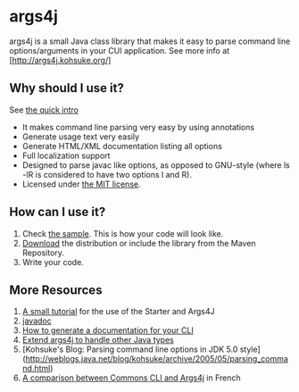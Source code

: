 args4j
======
args4j is a small Java class library that makes it easy to parse command line options/arguments in your CUI
application. See more info at [http://args4j.kohsuke.org/]

Why should I use it?
--------------------

See [the quick intro](https://web.archive.org/web/20120605024439/http://weblogs.java.net/blog/kohsuke/archive/2005/05/parsing_command.html)

- It makes command line parsing very easy by using annotations
- Generate usage text very easily
- Generate HTML/XML documentation listing all options
- Full localization support
- Designed to parse javac like options, as opposed to GNU-style (where ls -lR is considered to have two options l and
  R).
- Licensed under [the MIT license](http://www.opensource.org/licenses/mit-license.php).

How can I use it?
-----------------

1. Check [the sample](https://github.com/kohsuke/args4j/blob/master/args4j/examples/SampleMain.java). This is how your
   code will look like.
2. [Download](http://search.maven.org/#search%7Cgav%7C1%7Cg%3A%22args4j%22%20AND%20a%3A%22args4j%22) the distribution or include the library from
   the Maven Repository.
3. Write your code.

More Resources
--------------

1. [A small tutorial](http://args4j.kohsuke.org/sample.html) for the use of the Starter and Args4J
2. [javadoc](http://args4j.kohsuke.org/args4j/apidocs/)
3. [How to generate a documentation for your CLI](http://args4j.kohsuke.org/apt.html)
4. [Extend args4j to handle other Java types](http://args4j.kohsuke.org/implementOptionhandler.html)
5. [Kohsuke's Blog: Parsing command line options in JDK 5.0 style]
   (http://weblogs.java.net/blog/kohsuke/archive/2005/05/parsing_command.html)
6. [A comparison between Commons CLI and Args4j](http://hikage.developpez.com/java/articles/api/cli-vs-args4j/) in
   French
